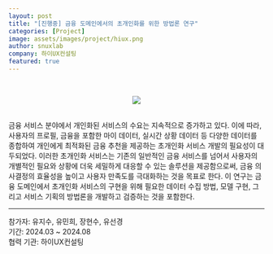 ```yaml
---
layout: post
title: "[진행중] 금융 도메인에서의 초개인화를 위한 방법론 연구"
categories: [Project]
image: assets/images/project/hiux.png
author: snuxlab
company: 하이UX컨설팅
featured: true
---
```


<p>
<br>
<p align="center"><img src="{{site.baseurl}}/assets/images/project/hiux.png"></p>
<br>
금융 서비스 분야에서 개인화된 서비스의 수요는 지속적으로 증가하고 있다. 이에 따라, 사용자의 프로필, 금융을 포함한 마이 데이터, 실시간 상황 데이터 등 다양한 데이터를 종합하여 개인에게 최적화된 금융 추천을 제공하는 초개인화 서비스 개발의 필요성이 대두되었다. 이러한 초개인화 서비스는 기존의 일반적인 금융 서비스를 넘어서 사용자의 개별적인 필요와 상황에 더욱 세밀하게 대응할 수 있는 솔루션을 제공함으로써, 금융 의사결정의 효율성을 높이고 사용자 만족도를 극대화하는 것을 목표로 한다. 이 연구는 금융 도메인에서 초개인화 서비스의 구현을 위해 필요한 데이터 수집 방법, 모델 구현, 그리고 서비스 기획의 방법론을 개발하고 검증하는 것을 포함한다.
<br>
</p>

<hr>
참가자: 유지수, 유민희, 장현수, 유선경 <br>
기간: 2024.03 ~ 2024.08 <br>
협력 기관: 하이UX컨설팅
